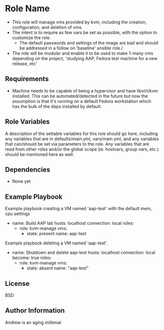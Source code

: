 # Role Name

- This role will manage vms provided by kvm, including the creation, configuration, and deletion of vms.
- The intent is to require as few vars be set as possible, with the option to customize the role.
  - The default passwords and settings of the image are bad and should be addressed in a follow on 'baseline' ansible role./
- The role will be modular and enable it to be used to make 1-many vms depending on the project, 'studying AAP, Fedora test machine for a new release, etc'

## Requirements

- Machine needs to be capable of being a hypervisor and have libvirt/kvm installed. This can be automated/detected in the future but now the assumption is that it's running on a default Fedora workstation which has the bulk of the deps installed by default.

## Role Variables

A description of the settable variables for this role should go here, including any variables that are in defaults/main.yml, vars/main.yml, and any variables that can/should be set via parameters to the role. Any variables that are read from other roles and/or the global scope (ie. hostvars, group vars, etc.) should be mentioned here as well.

## Dependencies

- None yet

## Example Playbook

Example playbook creating a VM named 'aap-test' with the default mem, cpu settings

- name: Build AAP lab
  hosts: localhost
  connection: local
  roles:
  - role: kvm-manage
    vms:
    - state: present
      name: aap-test

Example playbook deleting a VM named 'aap-test'.

- name: Shutdown and delete aap-test
  hosts: localhost
  connection: local
  become: true
  roles:
  - role: kvm-manage
    vms:
    - state: absent
      name: "aap-test"

## License

BSD

## Author Information

Andrew is an aging millenial
